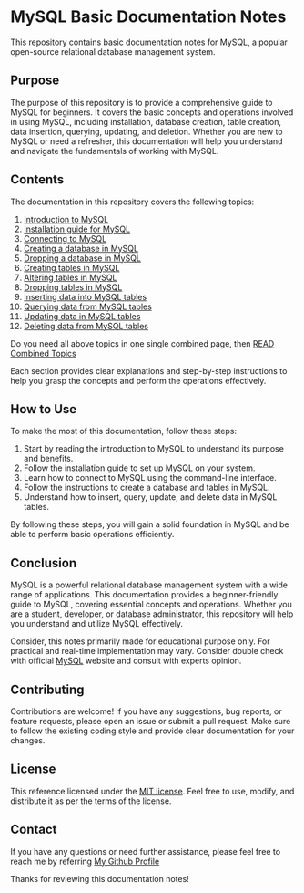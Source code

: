 # MySQL Basic Documentation Notes

This repository contains basic documentation notes for MySQL, a popular open-source relational database management system.

## Purpose
The purpose of this repository is to provide a comprehensive guide to MySQL for beginners. It covers the basic concepts and operations involved in using MySQL, including installation, database creation, table creation, data insertion, querying, updating, and deletion. Whether you are new to MySQL or need a refresher, this documentation will help you understand and navigate the fundamentals of working with MySQL.

## Contents
The documentation in this repository covers the following topics:

1. [Introduction to MySQL](docs/introduction.md)
2. [Installation guide for MySQL](docs/installation.md)
3. [Connecting to MySQL](docs/connecting-to-mysql.md)
4. [Creating a database in MySQL](docs/create-database.md)
5. [Dropping a database in MySQL](docs/drop-database.md)
6. [Creating tables in MySQL](docs/create-table.md)
7. [Altering tables in MySQL](docs/alter-table.md)
8. [Dropping tables in MySQL](docs/drop-table.md)
9. [Inserting data into MySQL tables](docs/insert-data.md)
10. [Querying data from MySQL tables](docs/querying-data.md)
11. [Updating data in MySQL tables](docs/update-data.md)
12. [Deleting data from MySQL tables](docs/delete-data.md)

Do you need all above topics in one single combined page, then [READ Combined Topics](docs/topics.md)

Each section provides clear explanations and step-by-step instructions to help you grasp the concepts and perform the operations effectively.

## How to Use
To make the most of this documentation, follow these steps:

1. Start by reading the introduction to MySQL to understand its purpose and benefits.
2. Follow the installation guide to set up MySQL on your system.
3. Learn how to connect to MySQL using the command-line interface.
4. Follow the instructions to create a database and tables in MySQL.
5. Understand how to insert, query, update, and delete data in MySQL tables.

By following these steps, you will gain a solid foundation in MySQL and be able to perform basic operations efficiently.

## Conclusion

MySQL is a powerful relational database management system with a wide range of applications. This documentation provides a beginner-friendly guide to MySQL, covering essential concepts and operations. Whether you are a student, developer, or database administrator, this repository will help you understand and utilize MySQL effectively.

Consider, this notes primarily made for educational purpose only. For practical and real-time implementation may vary. Consider double check with official [MySQL](https://www.mysql.com/) website and consult with experts opinion. 

## Contributing

Contributions are welcome! If you have any suggestions, bug reports, or feature requests, please open an issue or submit a pull request. Make sure to follow the existing coding style and provide clear documentation for your changes.

## License

This reference licensed under the [MIT license](LICENSE). Feel free to use, modify, and distribute it as per the terms of the license.

## Contact

If you have any questions or need further assistance, please feel free to reach me by referring [My Github Profile](https://github.com/ag-sanjjeev/)

Thanks for reviewing this documentation notes!